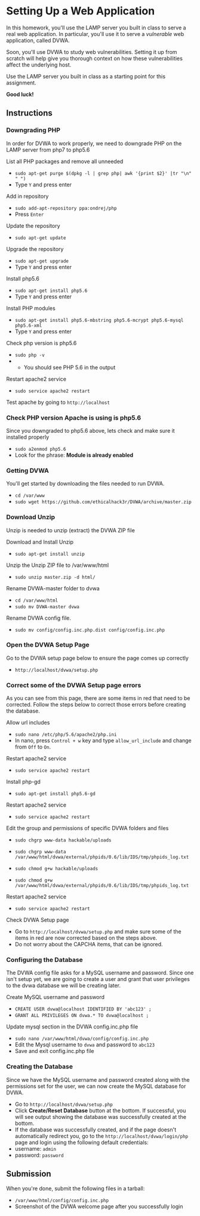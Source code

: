 # Setting Up a Web Application

In this homework, you'll use the LAMP server you built in class to serve a real web application. In particular, you'll use it to serve a _vulnerable_ web application, called DVWA. 

Soon, you'll use DVWA to study web vulnerabilities. Setting it up from scratch will help give you thorough context on how these vulnerabilities affect the underlying host.

Use the LAMP server you built in class as a starting point for this assignment.

**Good luck!**

## Instructions

### Downgrading PHP

In order for DVWA to work properly, we need to downgrade PHP on the LAMP server from php7 to php5.6

List all PHP packages and remove all unneeded 
- `sudo apt-get purge $(dpkg -l | grep php| awk '{print $2}' |tr "\n" " ")`
- Type `Y` and press enter

Add in repository
- `sudo add-apt-repository ppa:ondrej/php`
- Press `Enter`

Update the repository
- `sudo apt-get update`

Upgrade the repository
- `sudo apt-get upgrade`
- Type `Y` and press enter

Install php5.6
- `sudo apt-get install php5.6`
- Type `Y` and press enter

Install PHP modules
- `sudo apt-get install php5.6-mbstring php5.6-mcrypt php5.6-mysql php5.6-xml`
- Type `Y` and press enter

Check php version is php5.6
- `sudo php -v`
- - You should see PHP 5.6 in the output

Restart apache2 service
- `sudo service apache2 restart`

Test apache by going to `http://localhost`

### Check PHP version Apache is using is php5.6

Since you downgraded to php5.6 above, lets check and make sure it installed properly

- `sudo a2enmod php5.6`
- Look for the phrase: **Module is already enabled**

### Getting DVWA

You'll get started by downloading the files needed to run DVWA.
- `cd /var/www`
- `sudo wget https://github.com/ethicalhack3r/DVWA/archive/master.zip`

### Download Unzip

Unzip is needed to unzip (extract) the DVWA ZIP file

Download and Install Unzip
- `sudo apt-get install unzip`

Unzip the Unzip ZIP file to /var/www/html
- `sudo unzip master.zip -d html/`

Rename DVWA-master folder to dvwa
- `cd /var/www/html`
- `sudo mv DVWA-master dvwa`

Rename DVWA config file.
- `sudo mv config/config.inc.php.dist config/config.inc.php`

### Open the DVWA Setup Page

Go to the DVWA setup page below to ensure the page comes up correctly

- `http://localhost/dvwa/setup.php`

### Correct some of the DVWA Setup page errors

As you can see from this page, there are some items in red that need to be corrected. Follow the steps below to correct those errors before creating the database.

Allow url includes
- `sudo nano /etc/php/5.6/apache2/php.ini`
- In nano, press `Control + w` key and type `allow_url_include` and change from `Off` to `On`.

Restart apache2 service
- `sudo service apache2 restart`

Install php-gd
 - `sudo apt-get install php5.6-gd`

Restart apache2 service
- `sudo service apache2 restart`

Edit the group and permissions of specific DVWA folders and files
- `sudo chgrp www-data hackable/uploads`
- `sudo chgrp www-data /var/www/html/dvwa/external/phpids/0.6/lib/IDS/tmp/phpids_log.txt`

- `sudo chmod g+w hackable/uploads`
- `sudo chmod g+w /var/www/html/dvwa/external/phpids/0.6/lib/IDS/tmp/phpids_log.txt`

Restart apache2 service
- `sudo service apache2 restart`

Check DVWA Setup page
- Go to `http://localhost/dvwa/setup.php` and make sure some of the items in red are now corrected based on the steps above.
- Do not worry about the CAPCHA items, that can be ignored.

### Configuring the Database

The DVWA config file asks for a MySQL username and password. Since one isn't setup yet, we are going to create  a user and grant that user privileges to the dvwa database we will be creating later.

Create MySQL username and password
- `CREATE USER dvwa@localhost IDENTIFIED BY 'abc123' ;`
- `GRANT ALL PRIVILEGES ON dvwa.* TO dvwa@localhost ;`

Update mysql section in the DVWA config.inc.php file
- `sudo nano /var/www/html/dvwa/config/config.inc.php`
- Edit the Mysql username to `dvwa` and password to `abc123`
- Save and exit config.inc.php file

### Creating the Database

Since we have the MySQL username and password created along with the permissions set for the user, we can now create the MySQL database for DVWA.

- Go to `http://localhost/dvwa/setup.php`
- Click **Create/Reset Database** button at the bottom. If successful, you will see output showing the database was successfully created at the bottom.
- If the database was successfully created, and if the page doesn't automatically redirect you, go to the `http://localhost/dvwa/login/php` page and login using the following default credentials:
 - username: `admin`
 - password: `password`

## Submission
When you're done, submit the following files in a tarball:
- `/var/www/html/config/config.inc.php`
- Screenshot of the DVWA welcome page after you successfully login
